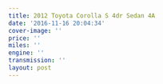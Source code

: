 ```yaml
---
title: 2012 Toyota Corolla S 4dr Sedan 4A
date: '2016-11-16 20:04:34'
cover-image: ''
price: ''
miles: ''
engine: ''
transmission: ''
layout: post
---
```


